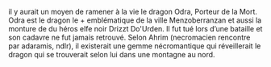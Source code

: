 il y aurait un moyen de ramener à la vie le dragon Odra, Porteur de la Mort. Odra est le dragon le + emblématique de la ville Menzoberranzan et aussi la monture de du héros elfe noir Drizzt Do'Urden. Il fut tué lors d’une bataille et son cadavre ne fut jamais retrouvé. Selon Ahrim (necromacien rencontre par adaramis, ndlr), il existerait une gemme nécromantique qui réveillerait le dragon qui se trouverait selon lui dans une montagne au nord.